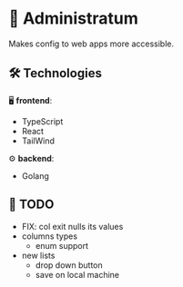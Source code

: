 # 📜 Administratum
Makes config to web apps more accessible.

## 🛠️ Technologies

🖥️ **frontend**:
- TypeScript
- React
- TailWind

⚙️ **backend**:
- Golang

## 🎒 TODO
- FIX: col exit nulls its values
- columns types
    - enum support
- new lists
    - drop down button
    - save on local machine

